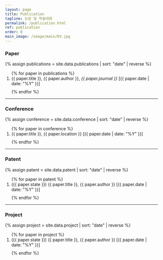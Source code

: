 ```yaml
---
layout: page
title: Publication
tagline: 논문 및 학술대회
permalink: /publication.html
ref: publication
order: 0
main_image: /image/main/EV.jpg
---
```



### Paper

{% assign publications = site.data.publications | sort: "date" | reverse %}
<ol reversed style="padding-left: 1.5em;">
  {% for paper in publications %}
    <li style="margin-bottom: 10px;">
      {{ paper.title }}, {{ paper.author }}, <i>{{ paper.journal }}</i> [{{ paper.date | date: "%Y" }}]
    </li>
  {% endfor %}
</ol>

<hr>

### Conference

{% assign conference = site.data.conference | sort: "date" | reverse %}
<ol reversed style="padding-left: 1.5em;">
  {% for paper in conference %}
    <li style="margin-bottom: 10px;">
      {{ paper.title }}, {{ paper.location }} [{{ paper.date | date: "%Y" }}]
    </li>
  {% endfor %}
</ol>

<hr>

### Patent

{% assign patent = site.data.patent | sort: "date" | reverse %}
<ol reversed style="padding-left: 1.5em;">
  {% for paper in patent %}
    <li style="margin-bottom: 10px;">
      ({{ paper.state }}) {{ paper.title }}, {{ paper.author }} [{{ paper.date | date: "%Y" }}]
    </li>
  {% endfor %}
</ol>

<hr>

### Project

{% assign project = site.data.project | sort: "date" | reverse %}
<ol reversed style="padding-left: 1.5em;">
  {% for paper in project %}
    <li style="margin-bottom: 10px;">
      ({{ paper.state }}) {{ paper.title }}, {{ paper.author }} [{{ paper.date | date: "%Y" }}]
    </li>
  {% endfor %}
</ol>
